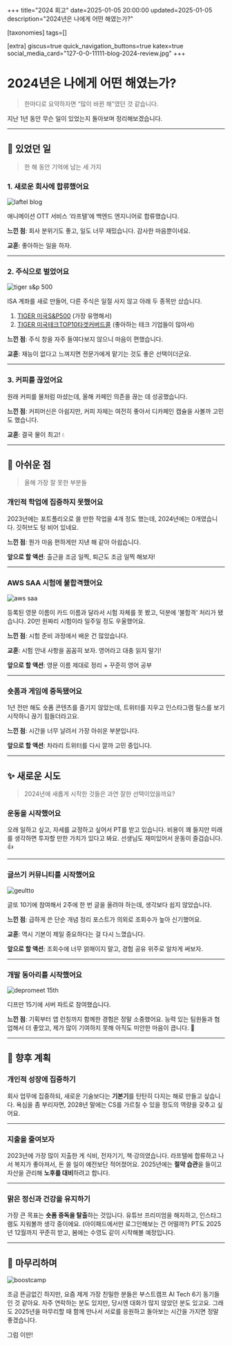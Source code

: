 +++
title="2024 회고"
date=2025-01-05 20:00:00
updated=2025-01-05
description="2024년은 나에게 어떤 해였는가?"

[taxonomies]
tags=[]

[extra]
giscus=true
quick_navigation_buttons=true
katex=true
social_media_card="127-0-0-11111-blog-2024-review.jpg"
+++

# 2024년은 나에게 어떤 해였는가?

> 한마디로 요약하자면 “많이 바뀐 해”였던 것 같습니다.

지난 1년 동안 무슨 일이 있었는지 돌아보며 정리해보겠습니다.

---

## 🦖 있었던 일

> 한 해 동안 기억에 남는 세 가지

### 1. 새로운 회사에 합류했어요

![laftel blog](laftel_blog.png)

애니메이션 OTT 서비스 ‘라프텔’에 백엔드 엔지니어로 합류했습니다.

**느낀 점**: 회사 분위기도 좋고, 일도 너무 재밌습니다. 감사한 마음뿐이네요.

**교훈**: 좋아하는 일을 하자.

---

### 2. 주식으로 벌었어요

![tiger s&p 500](tiger_s&p_500.png)

ISA 계좌를 새로 만들어, 다른 주식은 일절 사지 않고 아래 두 종목만 샀습니다.

1. [TIGER 미국S&P500](https://www.tigeretf.com/ko/product/search/detail/index.do?ksdFund=KR7360750004) (가장 유명해서)
2. [TIGER 미국테크TOP10타겟커버드콜](https://www.tigeretf.com/ko/product/search/detail/index.do?ksdFund=KR7474220001) (좋아하는 테크 기업들이 많아서)

**느낀 점**: 주식 창을 자주 들여다보지 않으니 마음이 편했습니다.

**교훈**: 재능이 없다고 느껴지면 전문가에게 맡기는 것도 좋은 선택이더군요.

---

### 3. 커피를 끊었어요

원래 커피를 물처럼 마셨는데, 올해 카페인 의존을 끊는 데 성공했습니다.

**느낀 점**: 커피머신은 아쉽지만, 커피 자체는 여전히 좋아서 디카페인 캡슐을 사볼까 고민도 했습니다.

**교훈**: 결국 물이 최고! 💧

---

## 🫨 아쉬운 점

> 올해 가장 잘 못한 부분들

### 개인적 학업에 집중하지 못했어요

2023년에는 포트폴리오로 쓸 만한 작업을 4개 정도 했는데, 2024년에는 0개였습니다. 깃허브도 텅 비어 있네요.

**느낀 점**: 뭔가 마음 편하게만 지낸 해 같아 아쉽습니다.

**앞으로 할 액션**: 출근을 조금 일찍, 퇴근도 조금 일찍 해보자!

---

### AWS SAA 시험에 불합격했어요

![aws saa](aws_saa.png)

등록된 영문 이름이 카드 이름과 달라서 시험 자체를 못 봤고, 덕분에 ‘불합격’ 처리가 됐습니다. 20만 원짜리 시험이라 일주일 정도 우울했어요.

**느낀 점**: 시험 준비 과정에서 배운 건 많았습니다.

**교훈**: 시험 안내 사항을 꼼꼼히 보자. 영어라고 대충 읽지 말기!

**앞으로 할 액션**: 영문 이름 제대로 정리 + 꾸준히 영어 공부

---

### 숏폼과 게임에 중독됐어요

1년 전만 해도 숏폼 콘텐츠를 즐기지 않았는데, 트위터를 지우고 인스타그램 릴스를 보기 시작하니 끊기 힘들더라고요.

**느낀 점**: 시간을 너무 날려서 가장 아쉬운 부분입니다.

**앞으로 할 액션**: 차라리 트위터를 다시 깔까 고민 중입니다.

---

## ✨ 새로운 시도

> 2024년에 새롭게 시작한 것들은 과연 잘한 선택이었을까요?

### 운동을 시작했어요

오래 일하고 싶고, 자세를 교정하고 싶어서 PT를 받고 있습니다. 비용이 꽤 들지만 미래를 생각하면 투자할 만한 가치가 있다고 봐요. 선생님도 재미있어서 운동이 즐겁습니다. 👍

---

### 글쓰기 커뮤니티를 시작했어요

![geultto](geultto.png)

글또 10기에 참여해서 2주에 한 번 글을 올려야 하는데, 생각보다 쉽지 않았습니다.

**느낀 점**: 급하게 쓴 단순 개념 정리 포스트가 의외로 조회수가 높아 신기했어요.

**교훈**: 역시 기본이 제일 중요하다는 걸 다시 느꼈습니다.

**앞으로 할 액션**: 조회수에 너무 얽매이지 말고, 경험 공유 위주로 알차게 써보자.

---

### 개발 동아리를 시작했어요

![depromeet 15th](depromeet_15th.png)

디프만 15기에 서버 파트로 참여했습니다.

**느낀 점**: 기획부터 앱 런칭까지 함께한 경험은 정말 소중했어요. 능력 있는 팀원들과 협업해서 더 좋았고, 제가 많이 기여하지 못해 아직도 미안한 마음이 큽니다. 🥲

---

## 🌳 향후 계획

### 개인적 성장에 집중하기

회사 업무에 집중하되, 새로운 기술보다는 **기본기**를 탄탄히 다지는 해로 만들고 싶습니다. 욕심을 좀 부리자면, 2028년 말에는 CS를 가르칠 수 있을 정도의 역량을 갖추고 싶어요.

---

### 지출을 줄여보자

2023년에 가장 많이 지출한 게 식비, 전자기기, 책·강의였습니다. 라프텔에 합류하고 나서 복지가 좋아져서, 돈 쓸 일이 예전보단 적어졌어요. 2025년에는 **절약 습관**을 들이고 자산을 관리해 **노후를 대비**하려고 합니다.

---

### 맑은 정신과 건강을 유지하기

가장 큰 목표는 **숏폼 중독을 탈출**하는 것입니다. 유튜브 프리미엄을 해지하고, 인스타그램도 지워볼까 생각 중이에요. (아이패드에서만 로그인해보는 건 어떨까?) PT도 2025년 12월까지 꾸준히 받고, 봄에는 수영도 같이 시작해볼 예정입니다.

---

## 🦆 마무리하며

![boostcamp](boostcamp.jpeg)

조금 뜬금없긴 하지만, 요즘 제게 가장 친밀한 분들은 부스트캠프 AI Tech 6기 동기들인 것 같아요. 자주 연락하는 분도 있지만, 당시엔 대화가 많지 않았던 분도 있고요. 그래도 2025년을 마무리할 때 함께 만나서 서로를 응원하고 돌아보는 시간을 가지면 정말 좋겠습니다.

그럼 이만!